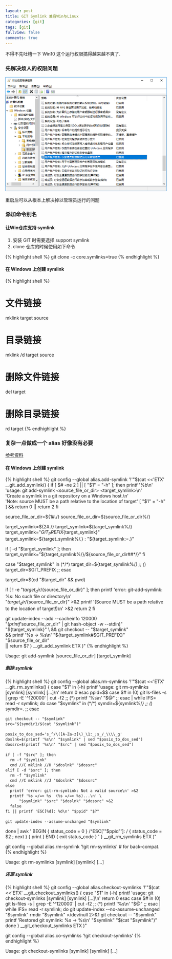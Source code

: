 ```yaml
---
layout: post
title: GIT Symlink 兼容Win与Linux
categories: [git]
tags: [git]
fullview: false
comments: true
---
```


不得不先吐槽一下 Win10 这个运行权限搞得越来越不爽了.

### 先解决烦人的权限问题

![Win10.AdminRun](/assets/image/AdminRun.png)

重启后可以从根本上解决掉以管理员运行的问题

### 添加命令别名

#### 让Win仓库支持 symlink

1. 安装 GIT 时需要选择 support symlink
1. clone 仓库的时候使用如下命令

{% highlight shell %}
git clone -c core.symlinks=true <URL>
{% endhighlight %}

#### 在 Windows 上创建 symlink

{% highlight shell %}
# 文件链接
mklink target source
# 目录链接
mklink /d target source
# 删除文件链接
del target
# 删除目录链接
rd target
{% endhighlight %}

### 复杂一点做成一个 alias 好像没有必要

[参考资料](http://stackoverflow.com/a/16754068)

#### 在 Windows 上创建 symlink
{% highlight shell %}
git config --global alias.add-symlink '!'"$(cat <<'ETX'
__git_add_symlink() {
  if [ $# -ne 2 ] || [ "$1" = "-h" ]; then
    printf '%b\n' \
        'usage: git add-symlink <source_file_or_dir> <target_symlink>\n' \
        'Create a symlink in a git repository on a Windows host.\n' \
        'Note: source MUST be a path relative to the location of target'
    [ "$1" = "-h" ] && return 0 || return 2
  fi

  source_file_or_dir=${1#./}
  source_file_or_dir=${source_file_or_dir%/}

  target_symlink=${2#./}
  target_symlink=${target_symlink%/}
  target_symlink="${GIT_PREFIX}${target_symlink}"
  target_symlink=${target_symlink%/.}
  : "${target_symlink:=.}"

  if [ -d "$target_symlink" ]; then
    target_symlink="${target_symlink%/}/${source_file_or_dir##*/}"
  fi

  case "$target_symlink" in
    (*/*) target_dir=${target_symlink%/*} ;;
    (*) target_dir=$GIT_PREFIX ;;
  esac

  target_dir=$(cd "$target_dir" && pwd)

  if [ ! -e "${target_dir}/${source_file_or_dir}" ]; then
    printf 'error: git-add-symlink: %s: No such file or directory\n' \
        "${target_dir}/${source_file_or_dir}" >&2
    printf '(Source MUST be a path relative to the location of target!)\n' >&2
    return 2
  fi

  git update-index --add --cacheinfo 120000 \
      "$(printf '%s' "$source_file_or_dir" | git hash-object -w --stdin)" \
      "${target_symlink}" \
    && git checkout -- "$target_symlink" \
    && printf '%s -> %s\n' "${target_symlink#$GIT_PREFIX}" "$source_file_or_dir" \
    || return $?
}
__git_add_symlink
ETX
)"
{% endhighlight %}

Usage: git add-symlink [source_file_or_dir] [target_symlink]

##### 删除 symlink

{% highlight shell %}
git config --global alias.rm-symlinks '!'"$(cat <<'ETX'
__git_rm_symlinks() {
  case "$1" in (-h)
    printf 'usage: git rm-symlinks [symlink] [symlink] [...]\n'
    return 0
  esac
  ppid=$$
  case $# in
    (0) git ls-files -s | grep -E '^120000' | cut -f2 ;;
    (*) printf '%s\n' "$@" ;;
  esac | while IFS= read -r symlink; do
    case "$symlink" in
      (*/*) symdir=${symlink%/*} ;;
      (*) symdir=. ;;
    esac

    git checkout -- "$symlink"
    src="${symdir}/$(cat "$symlink")"

    posix_to_dos_sed='s_^/\([A-Za-z]\)_\1:_;s_/_\\\\_g'
    doslnk=$(printf '%s\n' "$symlink" | sed "$posix_to_dos_sed")
    dossrc=$(printf '%s\n' "$src" | sed "$posix_to_dos_sed")

    if [ -f "$src" ]; then
      rm -f "$symlink"
      cmd //C mklink //H "$doslnk" "$dossrc"
    elif [ -d "$src" ]; then
      rm -f "$symlink"
      cmd //C mklink //J "$doslnk" "$dossrc"
    else
      printf 'error: git-rm-symlink: Not a valid source\n' >&2
      printf '%s =/=> %s  (%s =/=> %s)...\n' \
          "$symlink" "$src" "$doslnk" "$dossrc" >&2
      false
    fi || printf 'ESC[%d]: %d\n' "$ppid" "$?"

    git update-index --assume-unchanged "$symlink"
  done | awk '
    BEGIN { status_code = 0 }
    /^ESC\['"$ppid"'\]: / { status_code = $2 ; next }
    { print }
    END { exit status_code }
  '
}
__git_rm_symlinks
ETX
)"

git config --global alias.rm-symlink '!git rm-symlinks'  # for back-compat.
{% endhighlight %}

Usage: git rm-symlinks [symlink] [symlink] [...]

##### 还原 symlink

{% highlight shell %}
git config --global alias.checkout-symlinks '!'"$(cat <<'ETX'
__git_checkout_symlinks() {
  case "$1" in (-h)
    printf 'usage: git checkout-symlinks [symlink] [symlink] [...]\n'
    return 0
  esac
  case $# in
    (0) git ls-files -s | grep -E '^120000' | cut -f2 ;;
    (*) printf '%s\n' "$@" ;;
  esac | while IFS= read -r symlink; do
    git update-index --no-assume-unchanged "$symlink"
    rmdir "$symlink" >/dev/null 2>&1
    git checkout -- "$symlink"
    printf 'Restored git symlink: %s -> %s\n' "$symlink" "$(cat "$symlink")"
  done
}
__git_checkout_symlinks
ETX
)"

git config --global alias.co-symlinks '!git checkout-symlinks'
{% endhighlight %}

Usage: git checkout-symlinks [symlink] [symlink] [...]

